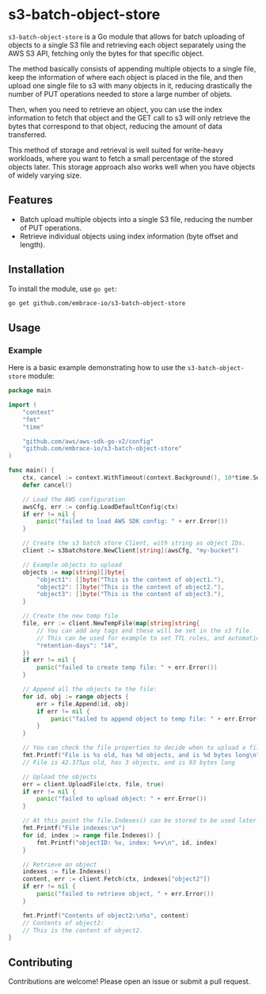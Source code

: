# s3-batch-object-store

`s3-batch-object-store` is a Go module that allows for batch uploading of objects to a single S3 file and retrieving 
each object separately using the AWS S3 API, fetching only the bytes for that specific object.

The method basically consists of appending multiple objects to a single file, keep the information of where each object
is placed in the file, and then upload one single file to s3 with many objects in it, reducing drastically the number 
of PUT operations needed to store a large number of objets.

Then, when you need to retrieve an object, you can use the index information to fetch that object and the GET call to s3
will only retrieve the bytes that correspond to that object, reducing the amount of data transferred.

This method of storage and retrieval is well suited for write-heavy workloads, where you want to fetch a small 
percentage of the stored objects later.
This storage approach also works well when you have objects of widely varying size.

## Features

- Batch upload multiple objects into a single S3 file, reducing the number of PUT operations.
- Retrieve individual objects using index information (byte offset and length).

## Installation

To install the module, use `go get`:

```sh
go get github.com/embrace-io/s3-batch-object-store
```

## Usage

### Example

Here is a basic example demonstrating how to use the `s3-batch-object-store` module:


```go
package main

import (
	"context"
	"fmt"
	"time"

	"github.com/aws/aws-sdk-go-v2/config"
	"github.com/embrace-io/s3-batch-object-store"
)

func main() {
	ctx, cancel := context.WithTimeout(context.Background(), 10*time.Second)
	defer cancel()

	// Load the AWS configuration
	awsCfg, err := config.LoadDefaultConfig(ctx)
	if err != nil {
		panic("failed to load AWS SDK config: " + err.Error())
	}

	// Create the s3 batch store Client, with string as object IDs.
	client := s3batchstore.NewClient[string](awsCfg, "my-bucket")

	// Example objects to upload
	objects := map[string][]byte{
		"object1": []byte("This is the content of object1."),
		"object2": []byte("This is the content of object2."),
		"object3": []byte("This is the content of object3."),
	}

	// Create the new temp file
	file, err := client.NewTempFile(map[string]string{
		// You can add any tags and these will be set in the s3 file.
		// This can be used for example to set TTL rules, and automatically delete the files.
		"retention-days": "14",
	})
	if err != nil {
		panic("failed to create temp file: " + err.Error())
	}

	// Append all the objects to the file:
	for id, obj := range objects {
		err = file.Append(id, obj)
		if err != nil {
			panic("failed to append object to temp file: " + err.Error())
		}
	}

	// You can check the file properties to decide when to upload a file:
	fmt.Printf("File is %s old, has %d objects, and is %d bytes long\n", file.Age(), file.Count(), file.Size())
	// File is 42.375µs old, has 3 objects, and is 93 bytes long

	// Upload the objects
	err = client.UploadFile(ctx, file, true)
	if err != nil {
		panic("failed to upload object: " + err.Error())
	}

	// At this point the file.Indexes() can be stored to be used later to retrieve the objects.
	fmt.Printf("File indexes:\n")
	for id, index := range file.Indexes() {
		fmt.Printf("objectID: %v, index: %+v\n", id, index)
	}

	// Retrieve an object
	indexes := file.Indexes()
	content, err := client.Fetch(ctx, indexes["object2"])
	if err != nil {
		panic("failed to retrieve object, " + err.Error())
	}

	fmt.Printf("Contents of object2:\n%s", content)
	// Contents of object2:
	// This is the content of object2.
}
```

## Contributing

Contributions are welcome! Please open an issue or submit a pull request.
